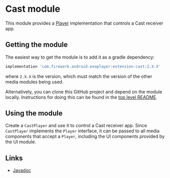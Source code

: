 # Cast module

This module provides a [Player][] implementation that controls a Cast receiver
app.

[Player]: https://exoplayer.dev/doc/reference/com/google/android/exoplayer2/Player.html

## Getting the module

The easiest way to get the module is to add it as a gradle dependency:

```gradle
implementation 'com.firework.android.exoplayer:extension-cast:2.X.X'
```

where `2.X.X` is the version, which must match the version of the other media
modules being used.

Alternatively, you can clone this GitHub project and depend on the module
locally. Instructions for doing this can be found in the [top level README][].

[top level README]: https://github.com/google/ExoPlayer/blob/release-v2/README.md

## Using the module

Create a `CastPlayer` and use it to control a Cast receiver app. Since
`CastPlayer` implements the `Player` interface, it can be passed to all media
components that accept a `Player`, including the UI components provided by the
UI module.

## Links

*   [Javadoc][]

[Javadoc]: https://exoplayer.dev/doc/reference/index.html
